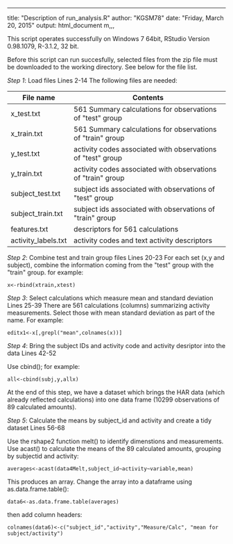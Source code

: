 ---
title: "Description of run_analysis.R"
author: "KGSM78"
date: "Friday, March 20, 2015"
output: html_document
m,,,

This script operates successfully on Windows 7 64bit, RStudio Version 0.98.1079, R-3.1.2, 32 bit. 

Before this script can run succesfully, selected files from the zip file must be downloaded to the working directory.  See below for the file list.  

*Step 1*:  Load files    Lines 2-14
The following files are needed:


File name   |  Contents
------------- | -------------
x_test.txt  | 561 Summary calculations for observations of "test" group
x_train.txt   | 561 Summary calculations for observations of "train" group
y_test.txt   | activity codes associated with observations of "test" group
y_train.txt   | activity codes associated with observations of "train" group
subject_test.txt   | subject ids associated with observations of "test" group
subject_train.txt  | subject ids associated with observations of "train" group
features.txt   | descriptors for 561 calculations
activity_labels.txt | activity codes and text activity descriptors


*Step 2*:  Combine test and train group files  Lines 20-23
For each set (x,y and subject), combine the information coming from the "test" group with the "train" group. 
for example:
```
x<-rbind(xtrain,xtest) 
```
         
*Step 3*:  Select calculations which measure mean and standard deviation  Lines 25-39
There are 561 calculations (columns) summarizing activity measurements.   Select those with mean standard deviation as part of the name.  For example:
```
editx1<-x[,grepl("mean",colnames(x))]
```

*Step 4*:   Bring the subject IDs and activity code and activity desriptor into the data   Lines 42-52

Use cbind(); for example:
```
all<-cbind(subj,y,allx)
```
At the end of this step, we have a dataset which brings the HAR  data (which already reflected calculations) into one data frame (10299 observations of 89 calculated amounts).

*Step 5*:  Calculate the means by subject_id and activity and create a tidy dataset    Lines 56-68

Use the rshape2 function melt() to identify dimenstions and measurements.   Use acast() to calculate the means of the 89 calculated amounts, grouping by subjectid and activity:
```
averages<-acast(data4Melt,subject_id~activity~variable,mean)  
```
This produces an array.   Change the array into a dataframe using as.data.frame.table():
```
data6<-as.data.frame.table(averages)
```
then add column headers:
```
colnames(data6)<-c("subject_id","activity","Measure/Calc", "mean for subject/activity")
```


